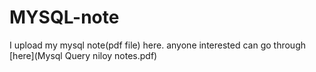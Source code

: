 # MYSQL-note

I upload my mysql note(pdf file) here. anyone interested can go through [here](Mysql Query niloy notes.pdf)
